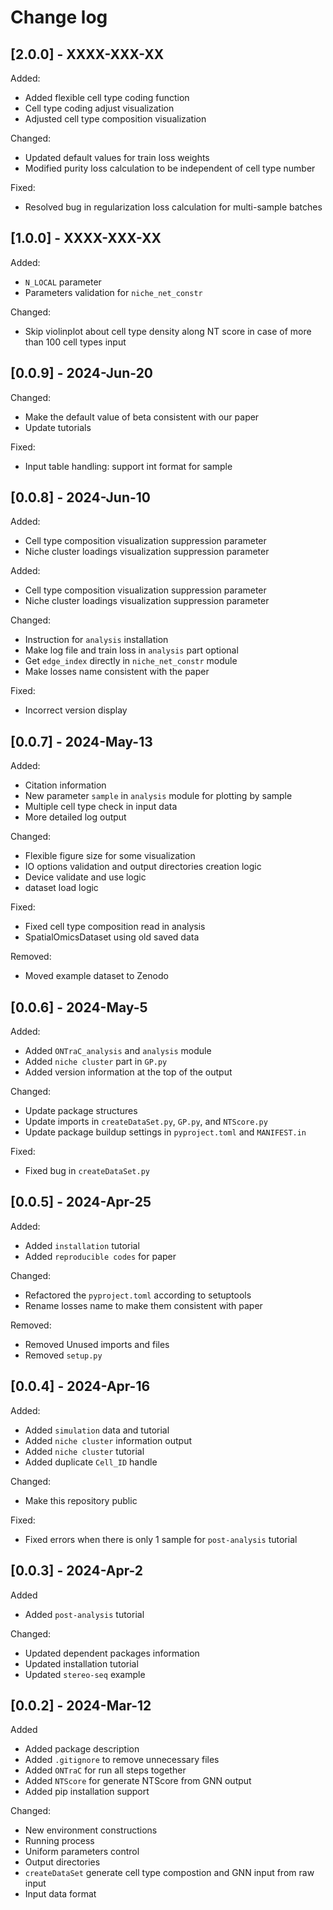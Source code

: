 # Change log

## [2.0.0] - XXXX-XXX-XX

Added:

- Added flexible cell type coding function
- Cell type coding adjust visualization
- Adjusted cell type composition visualization

Changed:

- Updated default values for train loss weights
- Modified purity loss calculation to be independent of cell type number

Fixed:

- Resolved bug in regularization loss calculation for multi-sample batches

## [1.0.0] - XXXX-XXX-XX

Added:

- `N_LOCAL` parameter
- Parameters validation for `niche_net_constr`

Changed:

- Skip violinplot about cell type density along NT score in case of more than 100 cell types input

## [0.0.9] - 2024-Jun-20

Changed:

- Make the default value of beta consistent with our paper
- Update tutorials

Fixed:

- Input table handling: support int format for sample

## [0.0.8] - 2024-Jun-10

Added:

- Cell type composition visualization suppression parameter
- Niche cluster loadings visualization suppression parameter

Added:

- Cell type composition visualization suppression parameter
- Niche cluster loadings visualization suppression parameter

Changed:

- Instruction for `analysis` installation
- Make log file and train loss in `analysis` part optional
- Get `edge_index` directly in `niche_net_constr` module
- Make losses name consistent with the paper

Fixed:

- Incorrect version display

## [0.0.7] - 2024-May-13

Added:

- Citation information
- New parameter `sample` in `analysis` module for plotting by sample
- Multiple cell type check in input data
- More detailed log output

Changed:

- Flexible figure size for some visualization
- IO options validation and output directories creation logic
- Device validate and use logic
- dataset load logic

Fixed:

- Fixed cell type composition read in analysis
- SpatialOmicsDataset using old saved data

Removed:

- Moved example dataset to Zenodo

## [0.0.6] - 2024-May-5

Added:

- Added `ONTraC_analysis` and `analysis` module
- Added `niche cluster` part in `GP.py`
- Added version information at the top of the output

Changed:

- Update package structures
- Update imports in `createDataSet.py`, `GP.py`, and `NTScore.py`
- Update package buildup settings in `pyproject.toml` and `MANIFEST.in`

Fixed:

- Fixed bug in `createDataSet.py`

## [0.0.5] - 2024-Apr-25

Added:

- Added `installation` tutorial
- Added `reproducible codes` for paper

Changed:

- Refactored the `pyproject.toml` according to setuptools
- Rename losses name to make them consistent with paper

Removed:

- Removed Unused imports and files
- Removed `setup.py`

## [0.0.4] - 2024-Apr-16

Added:

- Added `simulation` data and tutorial
- Added `niche cluster` information output
- Added `niche cluster` tutorial
- Added duplicate `Cell_ID` handle

Changed:

- Make this repository public

Fixed:

- Fixed errors when there is only 1 sample for `post-analysis` tutorial

## [0.0.3] - 2024-Apr-2

Added

- Added `post-analysis` tutorial

Changed:

- Updated dependent packages information
- Updated installation tutorial
- Updated `stereo-seq` example

## [0.0.2] - 2024-Mar-12

Added

- Added package description
- Added `.gitignore` to remove unnecessary files
- Added `ONTraC` for run all steps together
- Added `NTScore` for generate NTScore from GNN output
- Added pip installation support

Changed:

- New environment constructions
- Running process
- Uniform parameters control
- Output directories
- `createDataSet` generate cell type compostion and GNN input from raw input
- Input data format
